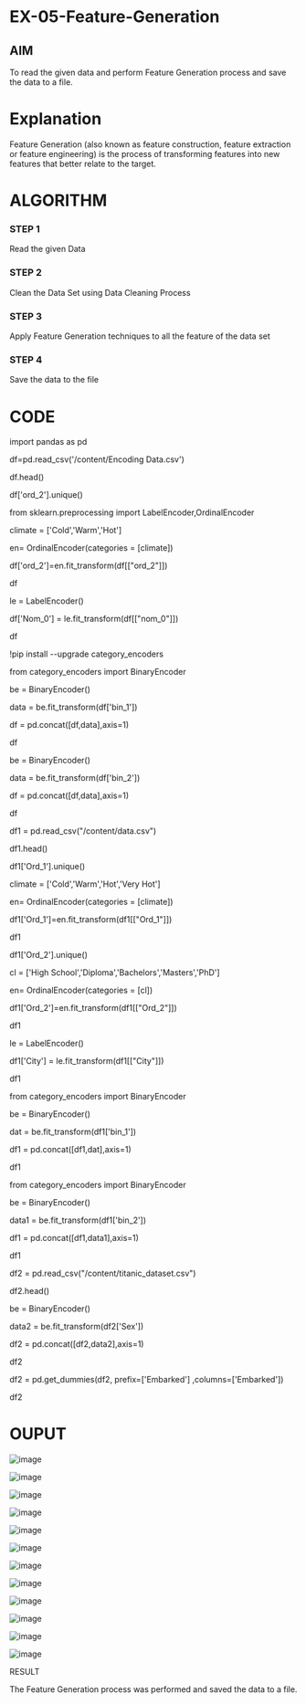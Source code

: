 # EX-05-Feature-Generation


## AIM
To read the given data and perform Feature Generation process and save the data to a file. 

# Explanation

Feature Generation (also known as feature construction, feature extraction or feature engineering) is the process of transforming features into new features that better relate to the target.
 

# ALGORITHM
### STEP 1
Read the given Data
### STEP 2
Clean the Data Set using Data Cleaning Process
### STEP 3
Apply Feature Generation techniques to all the feature of the data set
### STEP 4
Save the data to the file


# CODE
import pandas as pd

df=pd.read_csv('/content/Encoding Data.csv')

df.head()

df['ord_2'].unique()

from sklearn.preprocessing import LabelEncoder,OrdinalEncoder

climate = ['Cold','Warm','Hot']

en= OrdinalEncoder(categories = [climate])

df['ord_2']=en.fit_transform(df[["ord_2"]])

df

le = LabelEncoder()

df['Nom_0'] = le.fit_transform(df[["nom_0"]])

df

!pip install --upgrade category_encoders

from category_encoders import BinaryEncoder

be = BinaryEncoder()

data = be.fit_transform(df['bin_1'])

df  = pd.concat([df,data],axis=1)

df

be = BinaryEncoder()

data = be.fit_transform(df['bin_2'])

df  = pd.concat([df,data],axis=1)

df

df1 = pd.read_csv("/content/data.csv")

df1.head()

df1['Ord_1'].unique()

climate = ['Cold','Warm','Hot','Very Hot']

en= OrdinalEncoder(categories = [climate])

df1['Ord_1']=en.fit_transform(df1[["Ord_1"]])

df1

df1['Ord_2'].unique()

cl = ['High School','Diploma','Bachelors','Masters','PhD']

en= OrdinalEncoder(categories = [cl])

df1['Ord_2']=en.fit_transform(df1[["Ord_2"]])

df1

le = LabelEncoder()

df1['City'] = le.fit_transform(df1[["City"]])

df1

from category_encoders import BinaryEncoder

be = BinaryEncoder()

dat = be.fit_transform(df1['bin_1'])

df1  = pd.concat([df1,dat],axis=1)

df1

from category_encoders import BinaryEncoder

be = BinaryEncoder()

data1 = be.fit_transform(df1['bin_2'])

df1  = pd.concat([df1,data1],axis=1)

df1

df2 = pd.read_csv("/content/titanic_dataset.csv")

df2.head()

be = BinaryEncoder()

data2 = be.fit_transform(df2['Sex'])

df2  = pd.concat([df2,data2],axis=1)

df2

df2 = pd.get_dummies(df2, prefix=['Embarked'] ,columns=['Embarked'])

df2






# OUPUT

![image](https://github.com/vidhyasrikachapalayam/EX-05-Feature-Generation/assets/119477817/6816e4a4-6836-4fc9-a21f-33676e1c8333)

![image](https://github.com/vidhyasrikachapalayam/EX-05-Feature-Generation/assets/119477817/40b65ea2-8ab7-4d93-88e0-2070bc57ee25)

![image](https://github.com/vidhyasrikachapalayam/EX-05-Feature-Generation/assets/119477817/a059f816-5f57-4269-82f8-4119dee71d20)

![image](https://github.com/vidhyasrikachapalayam/EX-05-Feature-Generation/assets/119477817/73088259-75fb-4d35-bbaf-9578763949db)

![image](https://github.com/vidhyasrikachapalayam/EX-05-Feature-Generation/assets/119477817/899d4569-b326-45ee-b1f4-88422b75ad0f)

![image](https://github.com/vidhyasrikachapalayam/EX-05-Feature-Generation/assets/119477817/b339e6b2-6e79-41fa-bac8-97d4bd031b0e)

![image](https://github.com/vidhyasrikachapalayam/EX-05-Feature-Generation/assets/119477817/8b9c75cb-5016-4133-a628-c862bc3ff528)

![image](https://github.com/vidhyasrikachapalayam/EX-05-Feature-Generation/assets/119477817/9b6f025e-45d2-49c5-b293-6c532c62b78e)

![image](https://github.com/vidhyasrikachapalayam/EX-05-Feature-Generation/assets/119477817/d824f714-901f-48ee-86b2-ddb04975e8ab)

![image](https://github.com/vidhyasrikachapalayam/EX-05-Feature-Generation/assets/119477817/bc71717d-7071-448f-98e3-c899de90da1e)

![image](https://github.com/vidhyasrikachapalayam/EX-05-Feature-Generation/assets/119477817/87b16bd2-6095-456e-83c3-016cd0b7a17b)

![image](https://github.com/vidhyasrikachapalayam/EX-05-Feature-Generation/assets/119477817/85f4bf63-6b18-4417-99a3-b0d9077e2683)


RESULT

The Feature Generation process was performed and saved the data to a file.

